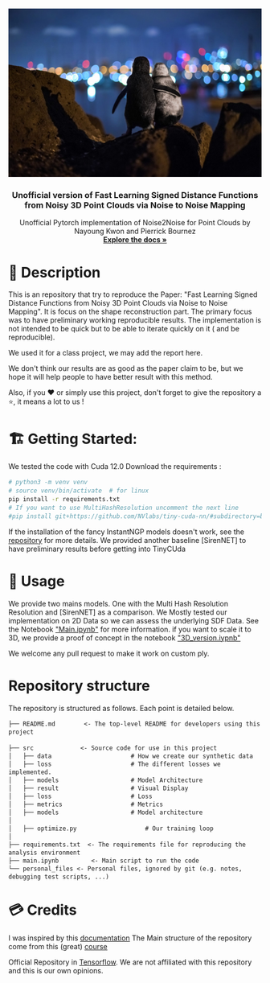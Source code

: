

<a name="readme-top"></a>
<!--





<!-- PROJECT LOGO -->
<br />
<div align="center">
  <a href="https://gitlab-student.centralesupelec.fr/alix.chazottes/fmr-2024-segmentation-hierarchique">
    <img src="images/logo_safe.jpg" alt="Logo" width=600>
  </a>

<h3 align="center"> Unofficial version of Fast Learning Signed Distance Functions from Noisy 3D Point Clouds via Noise to Noise Mapping </h3>

  <p align="center">
     Unofficial Pytorch implementation  of Noise2Noise for Point Clouds by  Nayoung Kwon and  Pierrick Bournez
    <br />
    <a href="https://gitlab-student.centralesupelec.fr/alix.chazottes/fmr-2024-segmentation-hierarchique"><strong>Explore the docs »</strong></a>

  </p>
</div>

# 📌 Description
This is an repository that try to reproduce the Paper: "Fast Learning Signed Distance Functions from Noisy 3D Point Clouds via Noise to Noise Mapping". 
It is focus on the shape reconstruction part. 
The primary focus was to have preliminary working reproducible results. The implementation  is not intended to be quick but to be able to iterate quickly on it ( and  be reproducible). 

We used it for a class project, we may add the report here. 

We don't think our results are as good as the paper claim to be, but we hope it will help people to have better result with this method. 

Also, if you ❤️ or simply use this project, don't forget to give the repository a ⭐, it means a lot to us ! 

# 🏗 Getting Started: 
We tested the code with Cuda 12.0 
Download the  requirements : 
```bash
# python3 -m venv venv
# source venv/bin/activate  # for linux
pip install -r requirements.txt
# If you want to use MultiHashResolution uncomment the next line
#pip install git+https://github.com/NVlabs/tiny-cuda-nn/#subdirectory=bindings/torch

```
If the  installation of the fancy InstantNGP models doesn't work, see the [repository](https://github.com/NVlabs/tiny-cuda-nn) for more details. We provided another baseline [SirenNET] to have preliminary results before getting into TinyCUda

# 🚀 Usage
We provide two mains models. One with the Multi Hash Resolution Resolution and [SirenNET] as a comparison. 
We Mostly tested our implementation on 2D Data so we can assess the underlying SDF Data.
See the Notebook ["Main.ipynb"](https://github.com/gardiens/Noise2NoiseMapping_pytorch/blob/main/main.ipynb) for more information.
if you want to scale it to 3D, we provide a proof of concept in the notebook ["3D_version.iypnb"](https://github.com/gardiens/Noise2NoiseMapping_pytorch/blob/main/notebook/3D_version.ipynb) 

We welcome any pull request to make it work on custom ply.


# Repository structure
The repository is structured as follows. Each point is detailed below.
```
├── README.md        <- The top-level README for developers using this project

├── src             <- Source code for use in this project
│   ├── data                      # How we create our synthetic data
│   ├── loss                      # The different losses we implemented.
│   ├── models                    # Model Architecture
│   ├── result                    # Visual Display
│   ├── loss                      # Loss
│   ├── metrics                   # Metrics
│   ├── models                    # Model architecture
│   
│   ├── optimize.py                   # Our training loop
│   
├── requirements.txt  <- The requirements file for reproducing the analysis environment
├── main.ipynb         <- Main script to run the code
└── personal_files <- Personal files, ignored by git (e.g. notes, debugging test scripts, ...)
```


# 💳 Credits
I was inspired by this [documentation](https://github.com/drprojects/superpoint_transformer/tree/master)
The Main structure of the repository come from this  (great) [course](https://jdigne.github.io/mva_geom/)

Official Repository in [Tensorflow](https://github.com/mabaorui/Noise2NoiseMapping). We are not affiliated with this repository and this is our own opinions.

